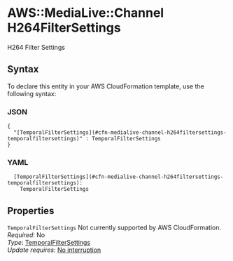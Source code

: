 # AWS::MediaLive::Channel H264FilterSettings<a name="aws-properties-medialive-channel-h264filtersettings"></a>

H264 Filter Settings

## Syntax<a name="aws-properties-medialive-channel-h264filtersettings-syntax"></a>

To declare this entity in your AWS CloudFormation template, use the following syntax:

### JSON<a name="aws-properties-medialive-channel-h264filtersettings-syntax.json"></a>

```
{
  "[TemporalFilterSettings](#cfn-medialive-channel-h264filtersettings-temporalfiltersettings)" : TemporalFilterSettings
}
```

### YAML<a name="aws-properties-medialive-channel-h264filtersettings-syntax.yaml"></a>

```
  [TemporalFilterSettings](#cfn-medialive-channel-h264filtersettings-temporalfiltersettings): 
    TemporalFilterSettings
```

## Properties<a name="aws-properties-medialive-channel-h264filtersettings-properties"></a>

`TemporalFilterSettings`  <a name="cfn-medialive-channel-h264filtersettings-temporalfiltersettings"></a>
Not currently supported by AWS CloudFormation\.  
*Required*: No  
*Type*: [TemporalFilterSettings](aws-properties-medialive-channel-temporalfiltersettings.md)  
*Update requires*: [No interruption](https://docs.aws.amazon.com/AWSCloudFormation/latest/UserGuide/using-cfn-updating-stacks-update-behaviors.html#update-no-interrupt)